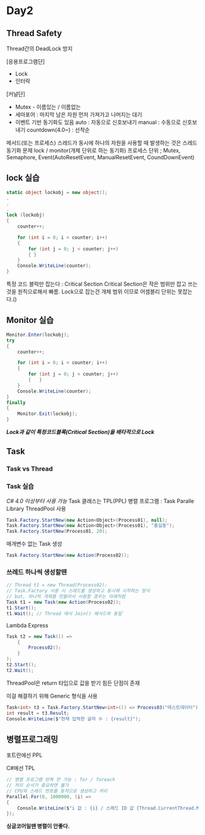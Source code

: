 # Day2

## Thread Safety

Thread간의 DeadLock 방지

[응용프로그램단]

- Lock
- 인터락

[커널단]

- Mutex - 이름있는 / 이름없는
- 세마포어 : 마지막 남은 자원 먼저 가져가고 나머지는 대기  
- 이벤트 기반 동기화도 있음
    auto : 자동으로 신호보내기
    manual : 수동으로 신호보내기
    countdown(4.0~) : 선착순

메서드(또는 프로세스) 스레드가 동시에 하나의 자원을 사용할 때 발생하는 것은 스레드 동기화 문제
lock / monitor(개체 단위로 하는 동기화)
프로세스 단위 ; Mutex, Semaphore, Event(AutoResetEvent, ManualResetEvent, CoundDownEvent)

## lock 실습

```C#
static object lockobj = new object();
.
.
.
lock (lockobj)
{
    counter++;

    for (int i = 0; i < counter; i++)
    {
        for (int j = 0; j < counter; j++)
        { }
    }
    Console.WriteLine(counter);
}
```

특정 코드 블럭만 잡는다 : Critical Section
Critical Section은 작은 범위만 잡고 쓰는 것을 원칙으로해서 빠름.
Lock으로 잡는건 개체 범위 이므로 어셈블리 단위는 못잡는다.()

## Monitor 실습

```C#
Monitor.Enter(lockobj);
try
{
    counter++;

    for (int i = 0; i < counter; i++)
    {
        for (int j = 0; j < counter; j++)
        {   }
    }
    Console.WriteLine(counter);
}
finally
{
    Monitor.Exit(lockobj);
}
```

***Lock과 같이 특정코드블록(Critical Section)을 배타적으로 Lock***

## Task

### Task vs Thread

### Task 실습

*C# 4.0 이상부터 사용 가능*
Task 클래스는 TPL(PPL) 병렬 프로그램 : Task Paralle Library
ThreadPool 사용

```C#
Task.Factory.StartNew(new Action<Object>(Process01), null);
Task.Factory.StartNew(new Action<Object>(Process01), "홍길동");
Task.Factory.StartNew(Process01, 20);
```

매개변수 없는 Task 생성

```C#
Task.Factory.StartNew(new Action(Process02));
```

### 쓰레드 하나씩 생성할땐

```C#
// Thread t1 = new Thread(Process02);
// Task.Factory 사용 시 스레드를 생성하고 동시에 시작하는 방식
// but, 하나씩 개체를 만들어서 사용할 경우는 아래처럼
Task t1 = new Task(new Action(Process02));
t1.Start();
t1.Wait(); // Thread 에서 Join() 메서드와 동일`
```

Lambda Express

```C#
Task t2 = new Task(() =>
    {
        Process02();
    }
);
t2.Start();
t2.Wait();
```

ThreadPool은 return 타입으로 값을 받기 힘든 단점이 존재

이걸 해결하기 위해 Generic 형식을 사용

```C#
Task<int> t3 = Task.Factory.StartNew<int>(() => Process03("테스트데이터"));
int result = t3.Result;
Console.WriteLine($"현재 입력한 글자 수 : {result}");
```

## 병렬프로그래밍

포트란에선 PPL

C#에선 TPL

```C#
// 병렬 프로그램 반복 만 가능 : for / foreach
// 처리 순서가 중요하면 불가
// CPU와 스레드 번호를 동적으로 생성하고 처리
Parallel.For(0, 1000000, (i) =>
{
    Console.WriteLine($"i 값 : {i} / 스레드 ID 값 {Thread.CurrentThread.ManagedThreadId}");
});
```

**싱글코어일땐 병렬이 안좋다.**